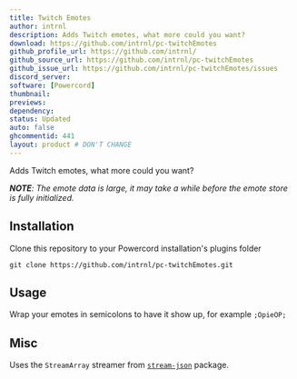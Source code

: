 ```yaml
---
title: Twitch Emotes
author: intrnl
description: Adds Twitch emotes, what more could you want?
download: https://github.com/intrnl/pc-twitchEmotes
github_profile_url: https://github.com/intrnl/
github_source_url: https://github.com/intrnl/pc-twitchEmotes
github_issue_url: https://github.com/intrnl/pc-twitchEmotes/issues
discord_server:
software: [Powercord]
thumbnail:
previews:
dependency:
status: Updated
auto: false
ghcommentid: 441
layout: product # DON'T CHANGE
---
```

Adds Twitch emotes, what more could you want?

_**NOTE**: The emote data is large, it may take a while before the emote store is fully initialized._

## Installation

Clone this repository to your Powercord installation's plugins folder

```
git clone https://github.com/intrnl/pc-twitchEmotes.git
```

## Usage

Wrap your emotes in semicolons to have it show up, for example `;OpieOP;`

## Misc

Uses the `StreamArray` streamer from [`stream-json`](https://www.npmjs.com/package/stream-json) package.